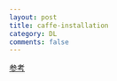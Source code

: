 ```yaml
---
layout: post
title: caffe-installation
category: DL
comments: false
---
```


[参考](http://blog.csdn.net/seven_first/article/details/47378697) 
